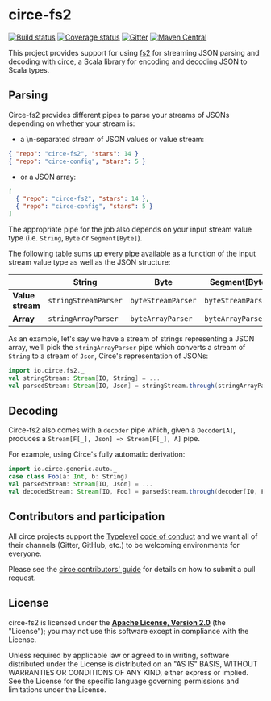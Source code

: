 # circe-fs2

[![Build status](https://img.shields.io/travis/circe/circe-fs2/master.svg)](https://travis-ci.org/circe/circe-fs2)
[![Coverage status](https://img.shields.io/codecov/c/github/circe/circe-fs2/master.svg)](https://codecov.io/github/circe/circe-fs2)
[![Gitter](https://img.shields.io/badge/gitter-join%20chat-green.svg)](https://gitter.im/circe/circe)
[![Maven Central](https://img.shields.io/maven-central/v/io.circe/circe-fs2_2.12.svg)](https://maven-badges.herokuapp.com/maven-central/io.circe/circe-fs2_2.12)

This project provides support for using [fs2][fs2] for streaming JSON parsing and decoding with
[circe][circe], a Scala library for encoding and decoding JSON to Scala types.

## Parsing

Circe-fs2 provides different pipes to parse your streams of JSONs depending on whether your stream
is:

- a \n-separated stream of JSON values or value stream:

```json
{ "repo": "circe-fs2", "stars": 14 }
{ "repo": "circe-config", "stars": 5 }
```

- or a JSON array:

```json
[
  { "repo": "circe-fs2", "stars": 14 },
  { "repo": "circe-config", "stars": 5 }
]
```

The appropriate pipe for the job also depends on your input stream value type (i.e. `String`, `Byte`
or `Segment[Byte]`).

The following table sums up every pipe available as a function of the input stream value type as
well as the JSON structure:

|                |String              |Byte              |Segment[Byte]      |
|----------------|--------------------|------------------|-------------------|
|__Value stream__|`stringStreamParser`|`byteStreamParser`|`byteStreamParserS`|
|__Array__       |`stringArrayParser` |`byteArrayParser` |`byteArrayParserS` |

As an example, let's say we have a stream of strings representing a JSON array, we'll
pick the `stringArrayParser` pipe which converts a stream of `String` to a stream of `Json`, Circe's
representation of JSONs:

```scala
import io.circe.fs2._
val stringStream: Stream[IO, String] = ...
val parsedStream: Stream[IO, Json] = stringStream.through(stringArrayParser)
```

## Decoding

Circe-fs2 also comes with a `decoder` pipe which, given a `Decoder[A]`, produces a
`Stream[F[_], Json] => Stream[F[_], A]` pipe.

For example, using Circe's fully automatic derivation:

```scala
import io.circe.generic.auto._
case class Foo(a: Int, b: String)
val parsedStream: Stream[IO, Json] = ...
val decodedStream: Stream[IO, Foo] = parsedStream.through(decoder[IO, Foo])
```

## Contributors and participation

All circe projects support the [Typelevel][typelevel] [code of conduct][code-of-conduct] and we want
all of their channels (Gitter, GitHub, etc.) to be welcoming environments for everyone.

Please see the [circe contributors' guide][contributing] for details on how to submit a pull
request.

## License

circe-fs2 is licensed under the **[Apache License, Version 2.0][apache]**
(the "License"); you may not use this software except in compliance with the
License.

Unless required by applicable law or agreed to in writing, software
distributed under the License is distributed on an "AS IS" BASIS,
WITHOUT WARRANTIES OR CONDITIONS OF ANY KIND, either express or implied.
See the License for the specific language governing permissions and
limitations under the License.

[apache]: http://www.apache.org/licenses/LICENSE-2.0
[circe]: https://github.com/circe/circe
[code-of-conduct]: http://typelevel.org/conduct.html
[contributing]: https://circe.github.io/circe/contributing.html
[fs2]: https://github.com/functional-streams-for-scala/fs2
[typelevel]: http://typelevel.org/

